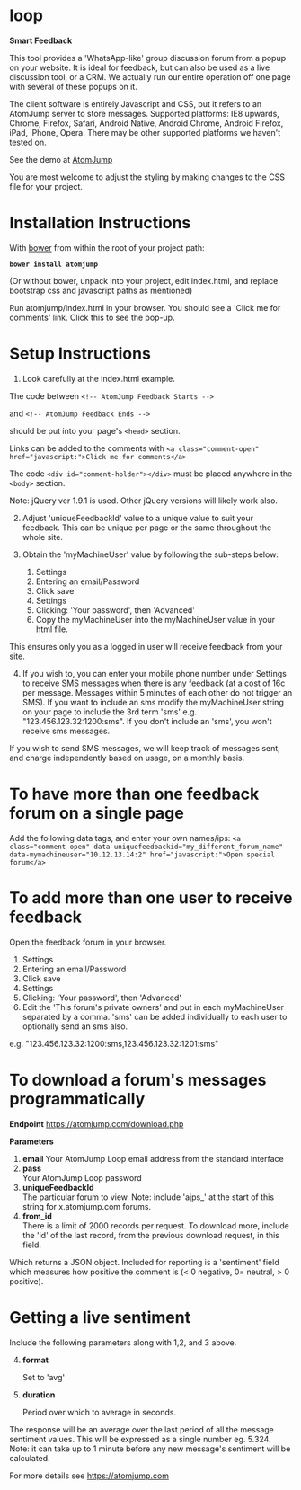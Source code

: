 # loop
**Smart Feedback**

This tool provides a 'WhatsApp-like' group discussion forum from a popup on your website. It is ideal for feedback, but can also be used as a live discussion tool, or a CRM.  We actually run our entire operation off one page with several of these popups on it.

The client software is entirely Javascript and CSS, but it refers to an AtomJump server to store messages.  Supported platforms: IE8 upwards, Chrome, Firefox, Safari, Android Native, Android Chrome, Android Firefox, iPad, iPhone, Opera. There may be other supported platforms we haven't tested on.

See the demo at <a href="https://atomjump.com">AtomJump</a>

You are most welcome to adjust the styling by making changes to the CSS file for your project.




# Installation Instructions

With [bower](http://bower.io) from within the root of your project path:

**`bower install atomjump`**

(Or without bower, unpack into your project, edit index.html, and replace bootstrap css and javascript paths as mentioned)

Run atomjump/index.html in your browser.  You should see a 'Click me for comments' link. Click this to see the pop-up.




# Setup Instructions

1. Look carefully at the index.html example.

The code between
`<!-- AtomJump Feedback Starts -->`
 
 and
 `<!-- AtomJump Feedback Ends -->`
 
 should be put into your page's `<head>` section.

Links can be added to the comments with
`<a class="comment-open" href="javascript:">Click me for comments</a>`

The code 
`<div id="comment-holder"></div>`
must be placed anywhere in the `<body>` section.
	 
Note: jQuery ver 1.9.1 is used.  Other jQuery versions will likely work also.

2. Adjust 'uniqueFeedbackId' value to a unique value to suit your feedback.  This can be unique per page or the same throughout the whole site.

3. Obtain the 'myMachineUser' value by following the sub-steps below:

	1. Settings
	2. Entering an email/Password
	3. Click save
	4. Settings
	5. Clicking: 'Your password', then 'Advanced'
	6. Copy the myMachineUser into the myMachineUser value in your html file.

  This ensures only you as a logged in user will receive feedback from your site.
  
4. If you wish to, you can enter your mobile phone number under Settings to receive SMS messages when there is any feedback
(at a cost of 16c per message. Messages within 5 minutes of each other do not trigger an SMS).  If you want to 
include an sms modify the myMachineUser string on your page to include the 3rd term 'sms'
e.g. "123.456.123.32:1200:sms".  If you don't include an 'sms', you won't receive sms messages.

If you wish to send SMS messages, we will keep track of messages sent, and charge independently based on usage, on a monthly basis.


# To have more than one feedback forum on a single page

Add the following data tags, and enter your own names/ips:
```<a class="comment-open" data-uniquefeedbackid="my_different_forum_name" data-mymachineuser="10.12.13.14:2" href="javascript:">Open special forum</a>```


# To add more than one user to receive feedback

Open the feedback forum in your browser.

1. Settings
2. Entering an email/Password
3. Click save
4. Settings
5. Clicking: 'Your password', then 'Advanced'
6. Edit the 'This forum's private owners' and put in each myMachineUser separated by a comma. 'sms' can be added individually to each user to optionally send an sms also.

e.g. "123.456.123.32:1200:sms,123.456.123.32:1201:sms"


# To download a forum's messages programmatically

**Endpoint**
https://atomjump.com/download.php

**Parameters**

1. **email**
   Your AtomJump Loop email address from the standard interface
2. **pass**  
   Your AtomJump Loop password
3. **uniqueFeedbackId**  
   The particular forum to view. Note: include 'ajps_' at the start of this string for x.atomjump.com forums.
4. **from_id**  
   There is a limit of 2000 records per request. To download more, include the 'id' of the last record, from the previous download request, in this field.


Which returns a JSON object. Included for reporting is a 'sentiment' field which measures how positive the comment is (< 0 negative, 0= neutral, > 0 positive).

# Getting a live sentiment

Include the following parameters along with 1,2, and 3 above.

4. **format**

   Set to 'avg'
   
5. **duration**
 
   Period over which to average in seconds.
   
The response will be an average over the last period of all the message sentiment values.
This will be expressed as a single number eg. 5.324.
Note: it can take up to 1 minute before any new message's sentiment will be calculated.


For more details see
https://atomjump.com

